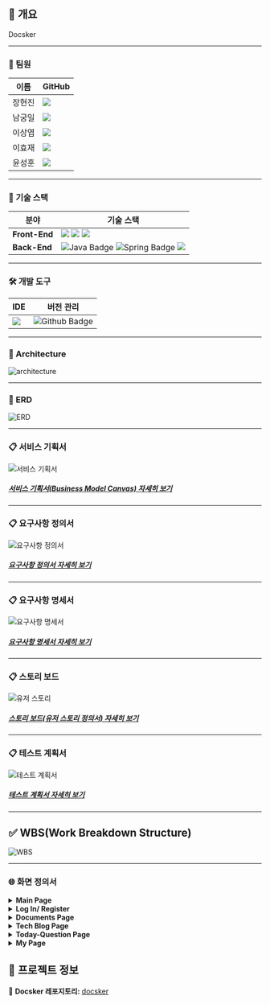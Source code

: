 ## 📝 개요

Docsker

---

### 👥 팀원
| 이름       | GitHub                                  |
|------------|-----------------------------------------|
| 장현진     | [<img src="https://img.shields.io/badge/Github-Link-181717?logo=Github">](https://github.com/CoderJDan) |
| 남궁일     | [<img src="https://img.shields.io/badge/Github-Link-181717?logo=Github">](https://github.com/namgungil) |
| 이상엽     | [<img src="https://img.shields.io/badge/Github-Link-181717?logo=Github">](https://github.com/frenchfries0927) |
| 이효재     | [<img src="https://img.shields.io/badge/Github-Link-181717?logo=Github">](https://github.com/Alexandra) |
| 윤성훈     | [<img src="https://img.shields.io/badge/Github-Link-181717?logo=Github">](https://github.com/YunSHCode) |

---

### 🔧 기술 스택
| 분야          | 기술 스택                |
|---------------|--------------------------|
| **Front-End** | <img src="https://img.shields.io/badge/HTML-E34F26?style=for-the-badge&logo=HTML5&logoColor=white"> <img src="https://img.shields.io/badge/CSS-1572B6?style=for-the-badge&logo=CSS3&logoColor=white"> <img src="https://img.shields.io/badge/JavaScript-F7DE1E?style=for-the-badge&logo=JavaScript&logoColor=white"> |
| **Back-End**     | <img src="https://img.shields.io/badge/Java-007396?style=for-the-badge&amp;logo=Java&amp;logoColor=white" alt="Java Badge"/> <img src="https://img.shields.io/badge/Spring-6DB33F?style=for-the-badge&amp;logo=Spring&amp;logoColor=white" alt="Spring Badge" /> <img src="https://img.shields.io/badge/MySQL-4479A1?style=for-the-badge&amp;logo=MySQL&logoColor=white"/> |

---

### 🛠️ 개발 도구
| IDE          | 버전 관리                |
|---------------|--------------------------|
| <img src="https://img.shields.io/badge/IntelliJ IDEA-000000?style=for-the-badge&logo=IntelliJ IDEA&logoColor=white"> | <img src="https://img.shields.io/badge/Github-181717?style=for-the-badge&amp;logo=Github&amp;logoColor=white" alt="Github Badge" /> |

---

### 📌 Architecture


![architecture](https://github.com/Docsker/Docsker_Build/blob/a587ed7639a0e0d0e6fcff9fb0b6a3c31a619fe9/public/architecture.png)


---

### 📌 ERD


![ERD](https://github.com/Docsker/Docsker_Build/blob/dbb7d05e58cdae1d25cc118f19909d4ab2874e6c/public/erd.png)


---


### 📋 서비스 기획서
![서비스 기획서](https://github.com/Docsker/Docsker_Build/blob/fe1e06a2f24e5245dc4546d0bcfd46366c37719a/public/BMC.png)

##### [서비스 기획서(Business Model Canvas) 자세히 보기](https://crystal-booth-585.notion.site/Business-Model-Canvas-V2-1a6877f01486805cb3fbddc31690d5c4)


---


### 📋 요구사항 정의서
![요구사항 정의서](https://github.com/Docsker/Docsker_ReadMe/blob/main/public/Requirement.png)

##### [요구사항 정의서 자세히 보기](https://button-makeup-c71.notion.site/1cae7509b2d38005b897ee62727918fc)


---


### 📋 요구사항 명세서
![요구사항 명세서](https://github.com/Docsker/Docsker_ReadMe/blob/main/public/api.png)

##### [요구사항 명세서 자세히 보기](https://button-makeup-c71.notion.site/1cae7509b2d38005b897ee62727918fc)


---

### 📋 스토리 보드


![유저 스토리](https://github.com/Docsker/Docsker_Build/blob/d0c6bd42f76805985a0f72278f0249d1a534f680/public/user_story.png)

##### [스토리 보드(유저 스토리 정의서) 자세히 보기](https://crystal-booth-585.notion.site/User-Story-V1-1ad877f014868051bce4d137b717ff64)


---


### 📋 테스트 계획서


![테스트 계획서](https://github.com/Docsker/Docsker_ReadMe/blob/main/public/test.png)

##### [테스트 계획서 자세히 보기](https://button-makeup-c71.notion.site/1cae7509b2d38073805ae048ca48efd1)


---


## ✅ WBS(Work Breakdown Structure)


![WBS](https://github.com/Docsker/Docsker_Build/blob/d0c6bd42f76805985a0f72278f0249d1a534f680/public/WBS.png)


---

### 🌐 화면 정의서
   <details>
      <summary><b>Main Page</b></summary>
      <img src="https://github.com/Docsker/Docsker_Build/blob/91243ef1e001bb87b8ebf6df853507c7f0707d86/public/main.png">
   </details>
   <details>
      <summary><b>Log In/ Register</b></summary>
     <img src="https://github.com/Docsker/Docsker_Build/blob/91243ef1e001bb87b8ebf6df853507c7f0707d86/public/login.png">
     <img src="https://github.com/Docsker/Docsker_Build/blob/91243ef1e001bb87b8ebf6df853507c7f0707d86/public/register.png">
 </details>
   <details>
      <summary><b>Documents Page</b></summary>
      <img src="https://github.com/Docsker/Docsker_Build/blob/91243ef1e001bb87b8ebf6df853507c7f0707d86/public/documents.png">
 </details>
   <details>
      <summary><b>Tech Blog Page</b></summary>
      <img src="https://github.com/Docsker/Docsker_Build/blob/91243ef1e001bb87b8ebf6df853507c7f0707d86/public/register.png">
   </details>
   <details>
      <summary><b>Today-Question Page</b></summary>
      <img src="https://github.com/Docsker/Docsker_Build/blob/91243ef1e001bb87b8ebf6df853507c7f0707d86/public/today-question.png">
   </details>
   <details>
      <summary><b>My Page</b></summary>
      <img src="https://github.com/Docsker/Docsker_Build/blob/91243ef1e001bb87b8ebf6df853507c7f0707d86/public/mypage.png">
   </details>


## 🎯 프로젝트 정보
📌 **Docsker 레포지토리:** [docsker](https://github.com/Docsker/Docsker)

